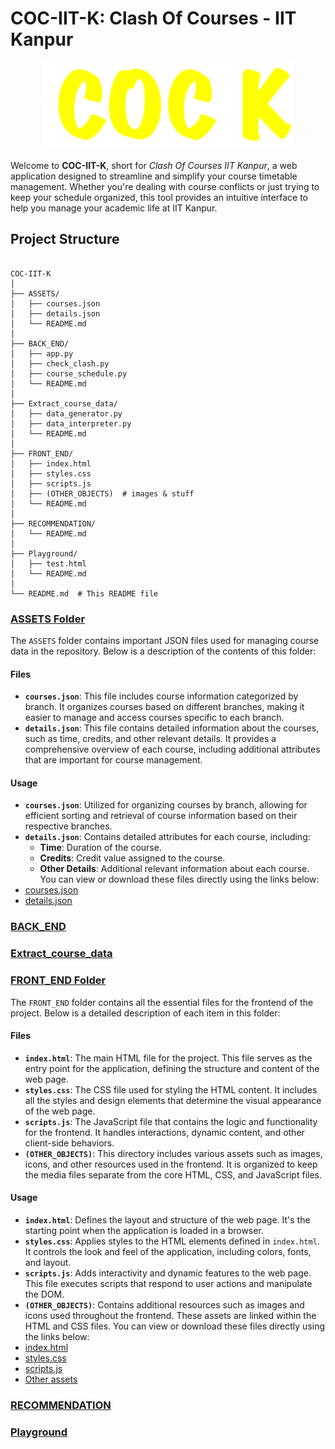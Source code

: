 # COC-IIT-K: Clash Of Courses - IIT Kanpur

<div align="center">
  <img src="FRONT_END/name.png" alt="Prefer Dark Mode Please" width="400"/>
</div>

Welcome to **COC-IIT-K**, short for *Clash Of Courses IIT Kanpur*, a web application designed to streamline and simplify your course timetable management. Whether you're dealing with course conflicts or just trying to keep your schedule organized, this tool provides an intuitive interface to help you manage your academic life at IIT Kanpur.

## Project Structure

```

COC-IIT-K  
│  
├── ASSETS/  
│   ├── courses.json  
│   ├── details.json  
│   └── README.md  
│  
├── BACK_END/  
│   ├── app.py  
│   ├── check_clash.py  
│   ├── course_schedule.py  
│   └── README.md  
│  
├── Extract_course_data/  
│   ├── data_generator.py  
│   ├── data_interpreter.py  
│   └── README.md  
│  
├── FRONT_END/  
│   ├── index.html  
│   ├── styles.css  
│   ├── scripts.js  
│   ├── (OTHER_OBJECTS)  # images & stuff  
│   └── README.md  
│  
├── RECOMMENDATION/  
│   └── README.md  
│  
├── Playground/  
│   ├── test.html  
│   └── README.md  
│  
└── README.md  # This README file

```
### [ASSETS Folder](ASSETS)
The `ASSETS` folder contains important JSON files used for managing course data in the repository. Below is a description of the contents of this folder:
#### Files
- **`courses.json`**: This file includes course information categorized by branch. It organizes courses based on different branches, making it easier to manage and access courses specific to each branch.
- **`details.json`**: This file contains detailed information about the courses, such as time, credits, and other relevant details. It provides a comprehensive overview of each course, including additional attributes that are important for course management.
#### Usage
- **`courses.json`**: Utilized for organizing courses by branch, allowing for efficient sorting and retrieval of course information based on their respective branches.
- **`details.json`**: Contains detailed attributes for each course, including:
  - **Time**: Duration of the course.
  - **Credits**: Credit value assigned to the course.
  - **Other Details**: Additional relevant information about each course.
You can view or download these files directly using the links below:
- [courses.json](ASSETS/courses.json)
- [details.json](ASSETS/details.json)


### [BACK_END](BACK_END)


### [Extract_course_data](Extract_course_data)


### [FRONT_END Folder](FRONT_END)
The `FRONT_END` folder contains all the essential files for the frontend of the project. Below is a detailed description of each item in this folder:
#### Files
- **`index.html`**: The main HTML file for the project. This file serves as the entry point for the application, defining the structure and content of the web page.
- **`styles.css`**: The CSS file used for styling the HTML content. It includes all the styles and design elements that determine the visual appearance of the web page.
- **`scripts.js`**: The JavaScript file that contains the logic and functionality for the frontend. It handles interactions, dynamic content, and other client-side behaviors.
- **`(OTHER_OBJECTS)`**: This directory includes various assets such as images, icons, and other resources used in the frontend. It is organized to keep the media files separate from the core HTML, CSS, and JavaScript files.
#### Usage
- **`index.html`**: Defines the layout and structure of the web page. It's the starting point when the application is loaded in a browser.
- **`styles.css`**: Applies styles to the HTML elements defined in `index.html`. It controls the look and feel of the application, including colors, fonts, and layout.
- **`scripts.js`**: Adds interactivity and dynamic features to the web page. This file executes scripts that respond to user actions and manipulate the DOM.
- **`(OTHER_OBJECTS)`**: Contains additional resources such as images and icons used throughout the frontend. These assets are linked within the HTML and CSS files.
You can view or download these files directly using the links below:
- [index.html](FRONT_END/index.html)
- [styles.css](FRONT_END/styles.css)
- [scripts.js](FRONT_END/scripts.js)
- [Other assets](FRONT_END)


### [RECOMMENDATION](RECOMMENDATION)


### [Playground](Playground)